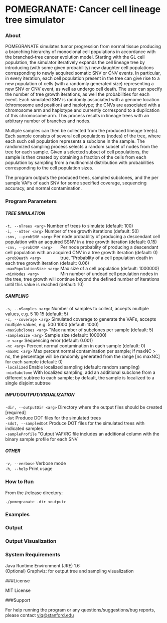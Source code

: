 POMEGRANATE: Cancer cell lineage tree simulator
============

### About

POMEGRANATE simulates tumor progression from normal tissue producing a branching hierarchy of monoclonal cell populations in accordance with the branched-tree cancer evolution model. Starting with the GL cell population, the simulator iteratively expands the cell lineage tree by introducing (with some given probability) new daughter cell populations corresponding to newly acquired somatic SNV or CNV events. In particular, in every iteration, each cell population present in the tree can give rise to a new population of cells (with a randomly generated size) representing a new SNV or CNV event, as well as undergo cell death. The user can specify the number of tree growth iterations, as well the probabilities for each event. Each simulated SNV is randomly associated with a genome location (chromosome and position) and haplotype; the CNVs are associated with a chromosome arm and haplotype and currently correspond to a duplication of this chromosome arm. This process results in lineage trees with an arbitrary number of branches and nodes. 

Multiple samples can then be collected from the produced lineage tree(s). Each sample consists of several cell populations (nodes) of the tree, where each such cell population represents a subclone in the sample. The randomized sampling process selects a random subset of nodes from the tree for each sample. Given a selected subset of cell populations, the sample is then created by obtaining a fraction of the cells from each population by sampling from a multinomial distribution with probabilities corresponding to the cell population sizes. 

The program outputs the produced trees, sampled subclones, and the per sample VAFs of each SNV for some specified coverage, sequencing accuracy, and normal contamination.

### Program Parameters

##### TREE SIMULATION

```-t, --nTrees <arg>``` Number of trees to simulate (default: 100)  
```-i, --nIter <arg>``` Number of tree growth iterations (default: 50)  
```-snv, --probSNV <arg>``` Per node probablity of producing a descendant cell population with an acquired SSNV in a tree growth iteration (default: 0.15)  
```-cnv, --probCNV <arg>   ``` Per node probablity of producing a descendant cell population with an acquired CNV in a tree growth iteration (default: 0)  
```-probDeath <arg>        ``` true, "Probablity of a cell population death in each tree growth iteration (default: 0.06)  
```-maxPopulationSize <arg>``` Max size of a cell population (default: 1000000)  
```-minNodes <arg>         ``` Min number of undead cell population nodes in the tree, tree growth will continue beyond the defined number of iterations until this value is reached (default: 10)  
		
##### SAMPLING

```-s, --nSamples <arg>``` Number of samples to collect, accepts multiple values, e.g. 5 10 15 (default: 5)  
```-c, --coverage <arg>``` Simulated coverage to generate the VAFs, accepts multiple values, e.g. 500 1000 (default: 1000)  
```-maxSubclones <arg>``` "Max number of subclones per sample (default: 5)  
```-sampleSize <arg>``` Sample size (default: 100000)  
```-e <arg>``` Sequencing error (default: 0.001)  
```-nc <arg>``` Percent normal contamination in each sample (default: 0)  
```-maxNC <arg>``` Max percent normal contamination per sample; if maxNC > nc, the percentage will be randomly generated from the range [nc maxNC] for each sample (default: 0)  
```-localized``` Enable localized sampling (default: random sampling)  
```-mixSubclone``` With localized sampling, add an additional subclone from a different subtree to each sample; by default, the sample is localized to a single disjoint subtree  
		
##### INPUT/OUTPUT/VISUALIZATION  

```-dir, --outputDir <arg>``` Directory where the output files should be created [required]  
```-dot``` Produce DOT files for the simulated trees  
```-sdot, --sampledDot``` Produce DOT files for the simulated trees with indicated samples  
```-sampleProfile``` "Output VAF/RC file includes an additional column with the binary sample profile for each SNV  
		
##### OTHER

```-v, --verbose``` Verbose mode  
```-h, --help``` Print usage  

### How to Run

From the /release directory:

```
./pomegranate -dir <output>
```
### Examples

### Output 

### Output Visualization



### System Requirements

Java Runtime Environment (JRE) 1.6  
(Optional) Graphviz: for output tree and sampling visualization 

###License

MIT License 

###Support

For help running the program or any questions/suggestions/bug reports, please contact viq@stanford.edu
